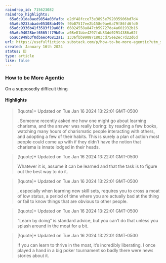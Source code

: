 ```yaml
---
raindrop_id: 715623082
raindrop_highlights:
  65a6c91da8aed9854a03fafb: e2df48fcce73e3895e792035906bd7d4
  65a6c9233abade05308ab499: f0b07517ee2b158e9ae6a79f86fd6fd0
  65a6c9336b41f3583f19a08f: 66024558a847cb59727de4a601932b16
  65a6c94028bef6565ff79b0b: a08e81bbe4297fdb83dd02914386a62f
  65a6c949b3f0dbaec46812a1: 1336fbb990871803cd75ee2ec7d22d6d
url: https://usefulfictions.substack.com/p/how-to-be-more-agentic?utm_source=www.homescreen.news&amp;utm_medium=newsletter&amp;utm_campaign=don-t-trust-them
created: January 16th 2024
status: 🟨
type: article
like: false
---
```



### How to be More Agentic

On a supposedly difficult thing

#### Highlights

> [!quote]+ Updated on Tue Jan 16 2024 13:22:01 GMT-0500
>
> . Someone recently asked me how one might go about learning charisma, and the answer was really boring: by reading a few books, watching many hours of charismatic people interacting with others, and adopting a few of their habits. This is surely a plan of action most people could come up with if they didn’t have the notion that charisma is innate lodged in their heads.

> [!quote]+ Updated on Tue Jan 16 2024 13:22:01 GMT-0500
>
> Whatever it is, assume it can be learned and that the task is to figure out the best way to do it.

> [!quote]+ Updated on Tue Jan 16 2024 13:22:01 GMT-0500
>
> , especially when learning new skill sets, requires you to cross a moat of low status, a period of time where you are actually bad at the thing or fail to know things that are obvious to other people.

> [!quote]+ Updated on Tue Jan 16 2024 13:22:01 GMT-0500
>
> “Learn by doing” is standard advice, but you can’t do that unless you splash around in the moat for a bit.

> [!quote]+ Updated on Tue Jan 16 2024 13:22:01 GMT-0500
>
> If you can learn to thrive in the moat, it’s incredibly liberating. I once played a hand in a big poker tournament so badly there were news stories about it.
